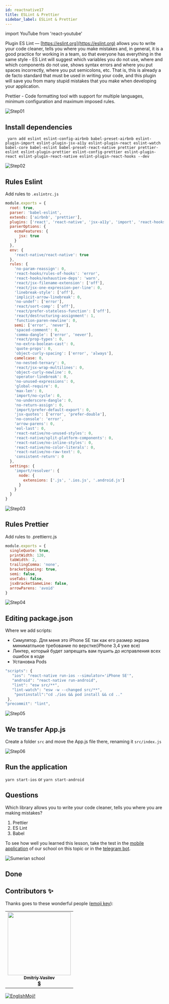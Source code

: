 ```yaml
---
id: reactnative17
title: ESLint & Prettier
sidebar_label: ESLint & Prettier
---
```


import YouTube from 'react-youtube'


Plugin ES Lint — [https://eslint.org](https://eslint.org) allows you to write your code cleaner, tells you where you make mistakes and, in general, it is a good practice for working in a team, so that everyone has everything in the same style - ES Lint will suggest which variables you do not use, where and which components do not use, shows syntax errors and where you put spaces incorrectly, where you put semicolons, etc. That is, this is already a de facto standard that must be used in writing your code, and this plugin will save you from many stupid mistakes that you make when developing your application.

Prettier - Code formatting tool with support for multiple languages, minimum configuration and maximum imposed rules.

![Step01](/img/steps/01.png)

## Install dependencies

```
 yarn add eslint eslint-config-airbnb babel-preset-airbnb eslint-plugin-import eslint-plugin-jsx-a11y eslint-plugin-react eslint-watch babel-core babel-eslint babel-preset-react-native prettier prettier-eslint eslint-plugin-prettier eslint-config-prettier eslint-plugin-react eslint-plugin-react-native eslint-plugin-react-hooks --dev
```

![Step02](/img/steps/02.png)

## Rules Eslint

Add rules to `.eslintrc.js`

```jsx title=".eslintrc.js"
module.exports = {
  root: true,
  parser: 'babel-eslint',
  extends: ['airbnb', 'prettier'],
  plugins: ['react', 'react-native', 'jsx-a11y', 'import', 'react-hooks'],
  parserOptions: {
    ecmaFeatures: {
      jsx: true
    }
  },
  env: {
    'react-native/react-native': true
  },
  rules: {
    'no-param-reassign': 0,
    'react-hooks/rules-of-hooks': 'error',
    'react-hooks/exhaustive-deps': 'warn',
    'react/jsx-filename-extension': ['off'],
    'react/jsx-one-expression-per-line': 0,
    'linebreak-style': ['off'],
    'implicit-arrow-linebreak': 0,
    'no-undef': ['error'],
    'react/sort-comp': ['off'],
    'react/prefer-stateless-function': ['off'],
    'react/destructuring-assignment': 1,
    'function-paren-newline': 0,
    semi: ['error', 'never'],
    'spaced-comment': 0,
    'comma-dangle': ['error', 'never'],
    'react/prop-types': 0,
    'no-extra-boolean-cast': 0,
    'quote-props': 0,
    'object-curly-spacing': ['error', 'always'],
    camelcase: 0,
    'no-nested-ternary': 0,
    'react/jsx-wrap-multilines': 0,
    'object-curly-newline': 0,
    'operator-linebreak': 0,
    'no-unused-expressions': 0,
    'global-require': 0,
    'max-len': 0,
    'import/no-cycle': 0,
    'no-underscore-dangle': 0,
    'no-return-assign': 0,
    'import/prefer-default-export': 0,
    'jsx-quotes': ['error', 'prefer-double'],
    'no-console': 'error',
    'arrow-parens': 0,
    'eol-last': 0,
    'react-native/no-unused-styles': 0,
    'react-native/split-platform-components': 0,
    'react-native/no-inline-styles': 0,
    'react-native/no-color-literals': 0,
    'react-native/no-raw-text': 0,
    'consistent-return': 0
  },
  settings: {
    'import/resolver': {
      node: {
        extensions: ['.js', '.ios.js', '.android.js']
      }
    }
  }
}
```

![Step03](/img/steps/03.png)

## Rules Prettier

Add rules to .prettierrc.js

```jsx title=".prettierrc.js"
module.exports = {
  singleQuote: true,
  printWidth: 120,
  tabWidth: 2,
  trailingComma: 'none',
  bracketSpacing: true,
  semi: false,
  useTabs: false,
  jsxBracketSameLine: false,
  arrowParens: 'avoid'
}
```

![Step04](/img/steps/04.png)

## Editing package.json

Where we add scripts:

- Симулятор. Для меня это iPhone SE так как его размер экрана миниматльное требование по верстке(iPhone 3,4 уже все)
- Линтер, который будет запрещать вам пушить до исправления всех ошибок в коде
- Установка Pods

```jsx  title="package.json"
"scripts": {
   "ios": "react-native run-ios --simulator='iPhone SE'",
   "android": "react-native run-android",
   "lint": "esw src/**",
   "lint-watch": "esw -w --changed src/**",
    "postinstall":"cd ./ios && pod install && cd .."
 },
"precommit": "lint",
```

![Step05](/img/steps/05.png)

## We transfer App.js

Create a folder `src` and move the App.js file there, renaming it `src/index.js`


![Step06](/img/steps/07.png)

## Run the application

`yarn start-ios` or `yarn start-android`

## Questions

Which library allows you to write your code cleaner, tells you where you are making mistakes?

1. Prettier
2. ES Lint
3. Babel

To see how well you learned this lesson, take the test in the [mobile application](http://onelink.to/njhc95) of our school on this topic or in the [telegram bot](https://t.me/javascriptcamp_bot).

![Sumerian school](/img/app.jpg)

## Done 

## Contributors ✨

Thanks goes to these wonderful people ([emoji key](https://allcontributors.org/docs/en/emoji-key)):

<table>
  <tr>
    <td align="center"><a href="https://fullstackserverless.github.io/"><img src="https://avatars0.githubusercontent.com/u/6774813?v=4?s=200" width="200px;" alt=""/><br /><sub><b>Dmitriy Vasilev</b></sub></a><br /> <a href="https://github.com/gHashTag/react-native-village/commits?author=gHashTag" title="Documentation">  💲</a></td>
  </tr>
</table>

[![EnglishMoji!](/img/logo/NeuroCoder.png)](https://vk.com/neurocoder)
